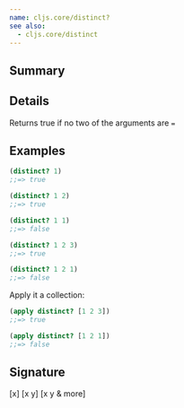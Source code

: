 ```yaml
---
name: cljs.core/distinct?
see also:
  - cljs.core/distinct
---
```


## Summary

## Details

Returns true if no two of the arguments are `=`

## Examples

```clj
(distinct? 1)
;;=> true

(distinct? 1 2)
;;=> true

(distinct? 1 1)
;;=> false

(distinct? 1 2 3)
;;=> true

(distinct? 1 2 1)
;;=> false
```

Apply it a collection:

```clj
(apply distinct? [1 2 3])
;;=> true

(apply distinct? [1 2 1])
;;=> false
```

## Signature
[x]
[x y]
[x y & more]
